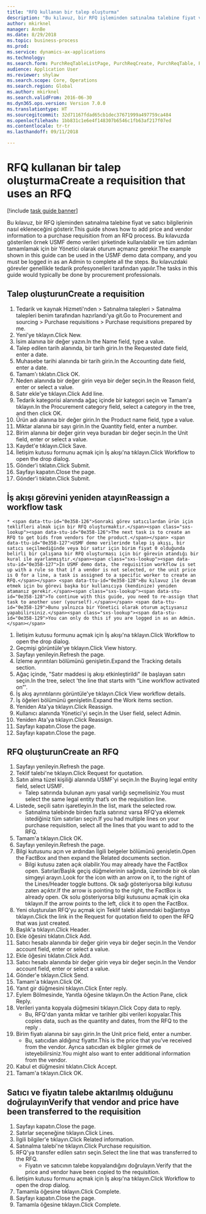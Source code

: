 ```yaml
--- 
title: "RFQ kullanan bir talep oluşturma"
description: "Bu kılavuz, bir RFQ işleminden satınalma talebine fiyat ve satıcı bilgilerinin nasıl ekleneceğini gösterir."
author: mkirknel
manager: AnnBe
ms.date: 8/29/2018
ms.topic: business-process
ms.prod: 
ms.service: dynamics-ax-applications
ms.technology: 
ms.search.form: PurchReqTableListPage, PurchReqCreate, PurchReqTable, PurchReqLineRelatedDocuments, EcoResCategorySingleLookup, PurchReqWorkflowDropDialog, WorkflowSubmitDialog, WorkflowStatus, WorkflowWorkItemActionDialog, WorkflowUserListLookup, PurchReqCopyRFQ, SysDataAreaSelectLookup, PurchRFQCaseTable, PurchRFQEditLines, PurchRFQReplyTable, UnitOfMeasureLookup
audience: Application User
ms.reviewer: shylaw
ms.search.scope: Core, Operations
ms.search.region: Global
ms.author: mkirknel
ms.search.validFrom: 2016-06-30
ms.dyn365.ops.version: Version 7.0.0
ms.translationtype: HT
ms.sourcegitcommit: 32d71167fdad65cb1dec37671999a497759ca484
ms.openlocfilehash: 1bb831c1e6e4f148307b6546c1fb63af217f07ed
ms.contentlocale: tr-tr
ms.lasthandoff: 09/11/2018

---
```

# <a name="create-a-requisition-that-uses-an-rfq"></a><span data-ttu-id="0e358-103">RFQ kullanan bir talep oluşturma</span><span class="sxs-lookup"><span data-stu-id="0e358-103">Create a requisition that uses an RFQ</span></span>

[!include [task guide banner](../../includes/task-guide-banner.md)]

<span data-ttu-id="0e358-104">Bu kılavuz, bir RFQ işleminden satınalma talebine fiyat ve satıcı bilgilerinin nasıl ekleneceğini gösterir.</span><span class="sxs-lookup"><span data-stu-id="0e358-104">This guide shows how to add price and vendor information to a purchase requisition from an RFQ process.</span></span> <span data-ttu-id="0e358-105">Bu kılavuzda gösterilen örnek USMF demo verileri şirketinde kullanılabilir ve tüm adımları tamamlamak için bir Yönetici olarak oturum açmanız gerekir.</span><span class="sxs-lookup"><span data-stu-id="0e358-105">The example shown in this guide can be used in the USMF demo data company, and you must be logged in as an Admin to complete all the steps.</span></span> <span data-ttu-id="0e358-106">Bu kılavuzdaki görevler genellikle tedarik profesyonelleri tarafından yapılır.</span><span class="sxs-lookup"><span data-stu-id="0e358-106">The tasks in this guide would typically be done by procurement professionals.</span></span>


## <a name="create-a-requisition"></a><span data-ttu-id="0e358-107">Talep oluşturun</span><span class="sxs-lookup"><span data-stu-id="0e358-107">Create a requisition</span></span>
1. <span data-ttu-id="0e358-108">Tedarik ve kaynak Hizmeti'nden > Satınalma talepleri > Satınalma talepleri benim tarafından hazırlandı'ya git.</span><span class="sxs-lookup"><span data-stu-id="0e358-108">Go to Procurement and sourcing > Purchase requisitions > Purchase requisitions prepared by me.</span></span>
2. <span data-ttu-id="0e358-109">Yeni'ye tıklayın.</span><span class="sxs-lookup"><span data-stu-id="0e358-109">Click New.</span></span>
3. <span data-ttu-id="0e358-110">İsim alanına bir değer yazın.</span><span class="sxs-lookup"><span data-stu-id="0e358-110">In the Name field, type a value.</span></span>
4. <span data-ttu-id="0e358-111">Talep edilen tarih alanında, bir tarih girin.</span><span class="sxs-lookup"><span data-stu-id="0e358-111">In the Requested date field, enter a date.</span></span>
5. <span data-ttu-id="0e358-112">Muhasebe tarihi alanında bir tarih girin.</span><span class="sxs-lookup"><span data-stu-id="0e358-112">In the Accounting date field, enter a date.</span></span>
6. <span data-ttu-id="0e358-113">Tamam'ı tıklatın.</span><span class="sxs-lookup"><span data-stu-id="0e358-113">Click OK.</span></span>
7. <span data-ttu-id="0e358-114">Neden alanında bir değer girin veya bir değer seçin.</span><span class="sxs-lookup"><span data-stu-id="0e358-114">In the Reason field, enter or select a value.</span></span>
8. <span data-ttu-id="0e358-115">Satır ekle'ye tıklayın.</span><span class="sxs-lookup"><span data-stu-id="0e358-115">Click Add line.</span></span>
9. <span data-ttu-id="0e358-116">Tedarik kategorisi alanında ağaç içinde bir kategori seçin ve Tamam'a tıklayın.</span><span class="sxs-lookup"><span data-stu-id="0e358-116">In the Procurement category field, select a category in the tree, and then click OK.</span></span>
10. <span data-ttu-id="0e358-117">Ürün adı alanına bir değer girin.</span><span class="sxs-lookup"><span data-stu-id="0e358-117">In the Product name field, type a value.</span></span>
11. <span data-ttu-id="0e358-118">Miktar alanına bir sayı girin.</span><span class="sxs-lookup"><span data-stu-id="0e358-118">In the Quantity field, enter a number.</span></span>
12. <span data-ttu-id="0e358-119">Birim alanına bir değer girin veya buradan bir değer seçin.</span><span class="sxs-lookup"><span data-stu-id="0e358-119">In the Unit field, enter or select a value.</span></span>
13. <span data-ttu-id="0e358-120">Kaydet'e tıklayın.</span><span class="sxs-lookup"><span data-stu-id="0e358-120">Click Save.</span></span>
14. <span data-ttu-id="0e358-121">İletişim kutusu formunu açmak için İş akışı'na tıklayın.</span><span class="sxs-lookup"><span data-stu-id="0e358-121">Click Workflow to open the drop dialog.</span></span>
15. <span data-ttu-id="0e358-122">Gönder'i tıklatın.</span><span class="sxs-lookup"><span data-stu-id="0e358-122">Click Submit.</span></span>
16. <span data-ttu-id="0e358-123">Sayfayı kapatın.</span><span class="sxs-lookup"><span data-stu-id="0e358-123">Close the page.</span></span>
17. <span data-ttu-id="0e358-124">Gönder'i tıklatın.</span><span class="sxs-lookup"><span data-stu-id="0e358-124">Click Submit.</span></span>

## <a name="reassign-a-workflow-task"></a><span data-ttu-id="0e358-125">İş akışı görevini yeniden atayın</span><span class="sxs-lookup"><span data-stu-id="0e358-125">Reassign a workflow task</span></span>
    * <span data-ttu-id="0e358-126">Sonraki görev satıcılardan ürün için teklifleri almak için bir RFQ oluşturmaktır.</span><span class="sxs-lookup"><span data-stu-id="0e358-126">The next task is to create an RFQ to get bids from vendors for the product.</span></span> <span data-ttu-id="0e358-127">USMF demo verilerinde talep iş akışı, bir satıcı seçilmediğinde veya bir satır için birim fiyat 0 olduğunda belirli bir çalışana bir RFQ oluşturması için bir görevin atandığı bir kural ile ayarlanmıştır.</span><span class="sxs-lookup"><span data-stu-id="0e358-127">In USMF demo data, the requisition workflow is set up with a rule so that if a vendor is not selected, or the unit price is 0 for a line, a task is assigned to a specific worker to create an RFQ.</span></span> <span data-ttu-id="0e358-128">Bu kılavuz ile devam etmek için bu görevi başka bir kullanıcıya (kendinize) yeniden atamanız gerekir.</span><span class="sxs-lookup"><span data-stu-id="0e358-128">To continue with this guide, you need to re-assign that task to another user (yourself).</span></span> <span data-ttu-id="0e358-129">Bunu yalnızca bir Yönetici olarak oturum açtıysanız yapabilirsiniz.</span><span class="sxs-lookup"><span data-stu-id="0e358-129">You can only do this if you are logged in as an Admin.</span></span>  
1. <span data-ttu-id="0e358-130">İletişim kutusu formunu açmak için İş akışı'na tıklayın.</span><span class="sxs-lookup"><span data-stu-id="0e358-130">Click Workflow to open the drop dialog.</span></span>
2. <span data-ttu-id="0e358-131">Geçmişi görüntüle'ye tıklayın.</span><span class="sxs-lookup"><span data-stu-id="0e358-131">Click View history.</span></span>
3. <span data-ttu-id="0e358-132">Sayfayı yenileyin.</span><span class="sxs-lookup"><span data-stu-id="0e358-132">Refresh the page.</span></span>
4. <span data-ttu-id="0e358-133">İzleme ayrıntıları bölümünü genişletin.</span><span class="sxs-lookup"><span data-stu-id="0e358-133">Expand the Tracking details section.</span></span>
5. <span data-ttu-id="0e358-134">Ağaç içinde, "Satır maddesi iş akışı etkinleştirildi" ile başlayan satırı seçin.</span><span class="sxs-lookup"><span data-stu-id="0e358-134">In the tree, select 'the line that starts with “Line workflow activated on”'.</span></span>
6. <span data-ttu-id="0e358-135">İş akış ayrıntılarını görüntüle'ye tıklayın.</span><span class="sxs-lookup"><span data-stu-id="0e358-135">Click View workflow details.</span></span>
7. <span data-ttu-id="0e358-136">İş öğeleri bölümünü genişletin.</span><span class="sxs-lookup"><span data-stu-id="0e358-136">Expand the Work items section.</span></span>
8. <span data-ttu-id="0e358-137">Yeniden Ata'ya tıklayın.</span><span class="sxs-lookup"><span data-stu-id="0e358-137">Click Reassign.</span></span>
9. <span data-ttu-id="0e358-138">Kullanıcı alanında Yönetici'yi seçin.</span><span class="sxs-lookup"><span data-stu-id="0e358-138">In the User field, select Admin.</span></span>
10. <span data-ttu-id="0e358-139">Yeniden Ata'ya tıklayın.</span><span class="sxs-lookup"><span data-stu-id="0e358-139">Click Reassign.</span></span>
11. <span data-ttu-id="0e358-140">Sayfayı kapatın.</span><span class="sxs-lookup"><span data-stu-id="0e358-140">Close the page.</span></span>
12. <span data-ttu-id="0e358-141">Sayfayı kapatın.</span><span class="sxs-lookup"><span data-stu-id="0e358-141">Close the page.</span></span>

## <a name="create-an-rfq"></a><span data-ttu-id="0e358-142">RFQ oluşturun</span><span class="sxs-lookup"><span data-stu-id="0e358-142">Create an RFQ</span></span>
1. <span data-ttu-id="0e358-143">Sayfayı yenileyin.</span><span class="sxs-lookup"><span data-stu-id="0e358-143">Refresh the page.</span></span>
2. <span data-ttu-id="0e358-144">Teklif talebi'ne tıklayın.</span><span class="sxs-lookup"><span data-stu-id="0e358-144">Click Request for quotation.</span></span>
3. <span data-ttu-id="0e358-145">Satın alma tüzel kişiliği alanında USMF'yi seçin.</span><span class="sxs-lookup"><span data-stu-id="0e358-145">In the Buying legal entity field, select USMF.</span></span>
    * <span data-ttu-id="0e358-146">Talep satırında bulunan aynı yasal varlığı seçmelisiniz.</span><span class="sxs-lookup"><span data-stu-id="0e358-146">You must select the same legal entity that’s on the requisition line.</span></span>  
4. <span data-ttu-id="0e358-147">Listede, seçili satırı işaretleyin.</span><span class="sxs-lookup"><span data-stu-id="0e358-147">In the list, mark the selected row.</span></span>
    * <span data-ttu-id="0e358-148">Satınalma talebinde birden fazla satırınız varsa RFQ'ya eklemek istediğiniz tüm satırları seçin.</span><span class="sxs-lookup"><span data-stu-id="0e358-148">If you had multiple lines on your purchase requisition, select all the lines that you want to add to the RFQ.</span></span>  
5. <span data-ttu-id="0e358-149">Tamam'a tıklayın.</span><span class="sxs-lookup"><span data-stu-id="0e358-149">Click OK.</span></span>
6. <span data-ttu-id="0e358-150">Sayfayı yenileyin.</span><span class="sxs-lookup"><span data-stu-id="0e358-150">Refresh the page.</span></span>
7. <span data-ttu-id="0e358-151">Bilgi kutusunu açın ve ardından İlgili belgeler bölümünü genişletin.</span><span class="sxs-lookup"><span data-stu-id="0e358-151">Open the FactBox and then expand the Related documents section.</span></span>
    * <span data-ttu-id="0e358-152">Bilgi kutusu zaten açık olabilir.</span><span class="sxs-lookup"><span data-stu-id="0e358-152">You may already have the FactBox open.</span></span> <span data-ttu-id="0e358-153">Satırlar/Başlık geçiş düğmelerinin sağında, üzerinde bir ok olan simgeyi arayın.</span><span class="sxs-lookup"><span data-stu-id="0e358-153">Look for the icon with an arrow on it, to the right of the Lines/Header toggle buttons.</span></span> <span data-ttu-id="0e358-154">Ok sağı gösteriyorsa bilgi kutusu zaten açıktır.</span><span class="sxs-lookup"><span data-stu-id="0e358-154">If the arrow is pointing to the right, the FactBox is already open.</span></span> <span data-ttu-id="0e358-155">Ok solu gösteriyorsa bilgi kutusunu açmak için oka tıklayın.</span><span class="sxs-lookup"><span data-stu-id="0e358-155">If the arrow points to the left, click it to open the FactBox.</span></span>  
8. <span data-ttu-id="0e358-156">Yeni oluşturulan RFQ'yu açmak için Teklif talebi alanındaki bağlantıya tıklayın.</span><span class="sxs-lookup"><span data-stu-id="0e358-156">Click the link in the Request for quotation field to open the RFQ that was just created.</span></span>
9. <span data-ttu-id="0e358-157">Başlık'a tıklayın.</span><span class="sxs-lookup"><span data-stu-id="0e358-157">Click Header.</span></span>
10. <span data-ttu-id="0e358-158">Ekle öğesini tıklatın.</span><span class="sxs-lookup"><span data-stu-id="0e358-158">Click Add.</span></span>
11. <span data-ttu-id="0e358-159">Satıcı hesabı alanında bir değer girin veya bir değer seçin.</span><span class="sxs-lookup"><span data-stu-id="0e358-159">In the Vendor account field, enter or select a value.</span></span>
12. <span data-ttu-id="0e358-160">Ekle öğesini tıklatın.</span><span class="sxs-lookup"><span data-stu-id="0e358-160">Click Add.</span></span>
13. <span data-ttu-id="0e358-161">Satıcı hesabı alanında bir değer girin veya bir değer seçin.</span><span class="sxs-lookup"><span data-stu-id="0e358-161">In the Vendor account field, enter or select a value.</span></span>
14. <span data-ttu-id="0e358-162">Gönder'e tıklayın.</span><span class="sxs-lookup"><span data-stu-id="0e358-162">Click Send.</span></span>
15. <span data-ttu-id="0e358-163">Tamam'a tıklayın.</span><span class="sxs-lookup"><span data-stu-id="0e358-163">Click OK.</span></span>
16. <span data-ttu-id="0e358-164">Yanıt gir düğmesini tıklayın.</span><span class="sxs-lookup"><span data-stu-id="0e358-164">Click Enter reply.</span></span>
17. <span data-ttu-id="0e358-165">Eylem Bölmesinde, Yanıtla öğesine tıklayın.</span><span class="sxs-lookup"><span data-stu-id="0e358-165">On the Action Pane, click Reply.</span></span>
18. <span data-ttu-id="0e358-166">Verileri yanıta kopyala düğmesini tıklayın.</span><span class="sxs-lookup"><span data-stu-id="0e358-166">Click Copy data to reply.</span></span>
    * <span data-ttu-id="0e358-167">Bu, RFQ'dan yanıta miktar ve tarihler gibi verileri kopyalar.</span><span class="sxs-lookup"><span data-stu-id="0e358-167">This copies data, such as the quantity and dates, from the RFQ to the reply .</span></span>  
19. <span data-ttu-id="0e358-168">Birim fiyatı alanına bir sayı girin.</span><span class="sxs-lookup"><span data-stu-id="0e358-168">In the Unit price field, enter a number.</span></span>
    * <span data-ttu-id="0e358-169">Bu, satıcıdan aldığınız fiyattır.</span><span class="sxs-lookup"><span data-stu-id="0e358-169">This is the price that you’ve received from the vendor.</span></span> <span data-ttu-id="0e358-170">Ayrıca satıcıdan ek bilgiler girmek de isteyebilirsiniz.</span><span class="sxs-lookup"><span data-stu-id="0e358-170">You might also want to enter additional information from the vendor.</span></span>  
20. <span data-ttu-id="0e358-171">Kabul et düğmesini tıklatın.</span><span class="sxs-lookup"><span data-stu-id="0e358-171">Click Accept.</span></span>
21. <span data-ttu-id="0e358-172">Tamam'a tıklayın.</span><span class="sxs-lookup"><span data-stu-id="0e358-172">Click OK.</span></span>

## <a name="verify-that-vendor-and-price-have-been-transferred-to-the-requisition"></a><span data-ttu-id="0e358-173">Satıcı ve fiyatın talebe aktarılmış olduğunu doğrulayın</span><span class="sxs-lookup"><span data-stu-id="0e358-173">Verify that vendor and price have been transferred to the requisition</span></span>
1. <span data-ttu-id="0e358-174">Sayfayı kapatın.</span><span class="sxs-lookup"><span data-stu-id="0e358-174">Close the page.</span></span>
2. <span data-ttu-id="0e358-175">Satırlar seçeneğine tıklayın.</span><span class="sxs-lookup"><span data-stu-id="0e358-175">Click Lines.</span></span>
3. <span data-ttu-id="0e358-176">İlgili bilgiler'e tıklayın.</span><span class="sxs-lookup"><span data-stu-id="0e358-176">Click Related information.</span></span>
4. <span data-ttu-id="0e358-177">Satınalma talebi'ne tıklayın.</span><span class="sxs-lookup"><span data-stu-id="0e358-177">Click Purchase requisition.</span></span>
5. <span data-ttu-id="0e358-178">RFQ'ya transfer edilen satırı seçin.</span><span class="sxs-lookup"><span data-stu-id="0e358-178">Select the line that was transferred to the RFQ.</span></span>
    * <span data-ttu-id="0e358-179">Fiyatın ve satıcının talebe kopyalandığını doğrulayın.</span><span class="sxs-lookup"><span data-stu-id="0e358-179">Verify that the price and vendor have been copied to the requisition.</span></span>  
6. <span data-ttu-id="0e358-180">İletişim kutusu formunu açmak için İş akışı'na tıklayın.</span><span class="sxs-lookup"><span data-stu-id="0e358-180">Click Workflow to open the drop dialog.</span></span>
7. <span data-ttu-id="0e358-181">Tamamla öğesine tıklayın.</span><span class="sxs-lookup"><span data-stu-id="0e358-181">Click Complete.</span></span>
8. <span data-ttu-id="0e358-182">Sayfayı kapatın.</span><span class="sxs-lookup"><span data-stu-id="0e358-182">Close the page.</span></span>
9. <span data-ttu-id="0e358-183">Tamamla öğesine tıklayın.</span><span class="sxs-lookup"><span data-stu-id="0e358-183">Click Complete.</span></span>


